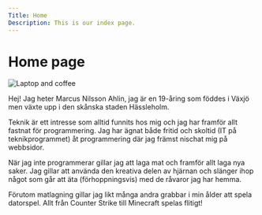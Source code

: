 ```yaml
---
Title: Home
Description: This is our index page.
---
```


Home page
==========================
![Laptop and coffee](image/laptop_coffee.jpg?q=80)

Hej! Jag heter Marcus Nilsson Ahlin, jag är en 19-åring som föddes i Växjö men växte upp i den skånska staden Hässleholm.

Teknik är ett intresse som alltid funnits hos mig och jag har framför allt fastnat för programmering. Jag har ägnat både fritid och skoltid (IT på teknikprogrammet) åt programmering där jag främst nischat mig på webbsidor.

När jag inte programmerar gillar jag att laga mat och framför allt laga nya saker. Jag gillar att använda den kreativa delen av hjärnan och slänger ihop något som går att äta (förhoppningsvis) med de råvaror jag har hemma.

Förutom matlagning gillar jag likt många andra grabbar i min ålder att spela datorspel. Allt från Counter Strike till Minecraft spelas flitigt! 